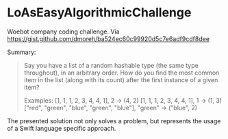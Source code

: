 # LoAsEasyAlgorithmicChallenge

Woebot company coding challenge. Via https://gist.github.com/dmoreh/ba524ec60c99920d5c7e6adf9cdf8dee

Summary:

>Say you have a list of a random hashable type (the same type throughout), in an arbitrary order.
>How do you find the most common item in the list (along with its count) after the first instance of a given item?
>
>Examples:
>[1, 1, 1, 2, 3, 4, 4, 1], 2 -> (4, 2)
>[1, 1, 1, 2, 3, 4, 4, 1], 1 -> (1, 3)
>["red", "green", "blue", "green", "blue"], "green" -> ("blue", 2)


The presented solution not only solves a problem, but represents the usage of a Swift language specific approach.
